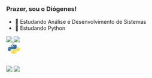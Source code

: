 ### Prazer, sou o Diógenes!

- 🔭 Estudando Análise e Desenvolvimento de Sistemas
- 🌱 Estudando Python

<div>
  <a href="https://www.linkedin.com/in/diogenes-viana/">
  <img height="150em" src="https://github-readme-stats.vercel.app/api?username=diogenesviana&show_icons=true&theme=merko&include_all_commits=true&count_private=true"/>
  <img height="150em" src="https://github-readme-stats.vercel.app/api/top-langs/?username=diogenesviana&layout=compact&langs_count=3&theme=merko"/>
</div>

<img align="center" alt="Dio-Python" height="30" width="40" src="https://raw.githubusercontent.com/devicons/devicon/master/icons/python/python-original.svg">
  
  ##
  
  <div>
    
  
 

  <a href = "mailto:diogenesviana10@gmail.com"><img src="https://img.shields.io/badge/-Gmail-%23333?style=for-the-badge&logo=gmail&logoColor=white" target="_blank"></a>
  <a href="https://www.linkedin.com/in/diogenes-viana" target="_blank"><img src="https://img.shields.io/badge/-LinkedIn-%230077B5?style=for-the-badge&logo=linkedin&logoColor=white" target="_blank"></a> 
  </div>
